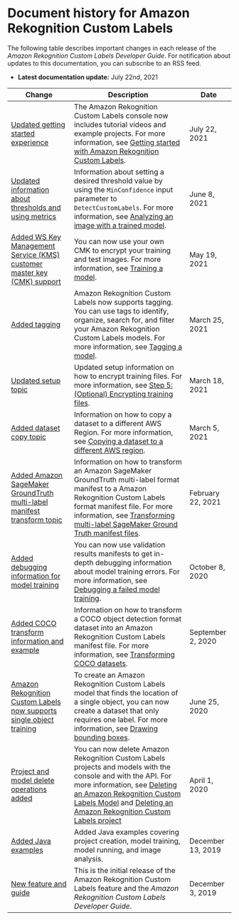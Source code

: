 # Document history for Amazon Rekognition Custom Labels<a name="document-history"></a>

The following table describes important changes in each release of the *Amazon Rekognition Custom Labels Developer Guide*\. For notification about updates to this documentation, you can subscribe to an RSS feed\. 
+ **Latest documentation update:** July 22nd, 2021

| Change | Description | Date | 
| --- |--- |--- |
| [Updated getting started experience](#document-history) | The Amazon Rekognition Custom Labels console now includes tutorial videos and example projects\. For more information, see [Getting started with Amazon Rekognition Custom Labels](https://docs.aws.amazon.com/gs-introduction.html)\. | July 22, 2021 | 
| [Updated information about thresholds and using metrics ](#document-history) | Information about setting a desired threshold value by using the `MinConfidence` input parameter to `DetectCustomLabels`\. For more information, see [Analyzing an image with a trained model](https://docs.aws.amazon.com/detecting-custom-labels.html)\. | June 8, 2021 | 
| [Added WS Key Management Service \(KMS\) customer master key \(CMK\) support](#document-history) | You can now use your own CMK to encrypt your training and test images\. For more information, see [Training a model](https://docs.aws.amazon.com/rekognition/latest/customlabels-dg/tm-train-model.html)\. | May 19, 2021 | 
| [Added tagging](#document-history) | Amazon Rekognition Custom Labels now supports tagging\. You can use tags to identify, organize, search for, and filter your Amazon Rekognition Custom Labels models\. For more information, see [Tagging a model](https://docs.aws.amazon.com/rekognition/latest/customlabels-dg/tagging-model.html)\. | March 25, 2021 | 
| [Updated setup topic](#document-history) | Updated setup information on how to encrypt training files\. For more information, see [Step 5: \(Optional\) Encrypting training files](https://docs.aws.amazon.com/rekognition/latest/customlabels-dg/su-encrypt-bucket.html)\. | March 18, 2021 | 
| [Added dataset copy topic](#document-history) | Information on how to copy a dataset to a different AWS Region\. For more information, see [Copying a dataset to a different AWS region](https://docs.aws.amazon.com/rekognition/latest/customlabels-dg/dataset-region-transfer.html)\. | March 5, 2021 | 
| [Added Amazon SageMaker GroundTruth multi\-label manifest transform topic ](#document-history) | Information on how to transform an Amazon SageMaker GroundTruth multi\-label format manifest to a Amazon Rekognition Custom Labels format manifest file\. For more information, see [Transforming multi\-label SageMaker Ground Truth manifest files](https://docs.aws.amazon.com/rekognition/latest/customlabels-dg/gt-cl-transform.html)\. | February 22, 2021 | 
| [Added debugging information for model training](#document-history) | You can now use validation results manifests to get in\-depth debugging information about model training errors\. For more information, see [Debugging a failed model training](https://docs.aws.amazon.com/rekognition/latest/customlabels-dg/tm-debugging.html)\. | October 8, 2020 | 
| [Added COCO transform information and example](#document-history) | Information on how to transform a COCO object detection format dataset into an Amazon Rekognition Custom Labels manifest file\. For more information, see [Transforming COCO datasets](https://docs.aws.amazon.com/rekognition/latest/customlabels-dg/cd-transform-coco.html)\.  | September 2, 2020 | 
| [Amazon Rekognition Custom Labels now supports single object training](#document-history) | To create an Amazon Rekognition Custom Labels model that finds the location of a single object, you can now create a dataset that only requires one label\. For more information, see [Drawing bounding boxes](https://docs.aws.amazon.com/rekognition/latest/customlabels-dg/rv-bounding-box.html)\.  | June 25, 2020 | 
| [Project and model delete operations added](#document-history) | You can now delete Amazon Rekognition Custom Labels projects and models with the console and with the API\. For more information, see [Deleting an Amazon Rekognition Custom Labels Model](https://docs.aws.amazon.com/rekognition/latest/customlabels-dg/tm-delete.html) and [Deleting an Amazon Rekognition Custom Labels project](https://docs.aws.amazon.com/rekognition/latest/customlabels-dg/cp-delete.html)  | April 1, 2020 | 
| [Added Java examples](#document-history) | Added Java examples covering project creation, model training, model running, and image analysis\. | December 13, 2019 | 
| [New feature and guide](#document-history) | This is the initial release of the Amazon Rekognition Custom Labels feature and the *Amazon Rekognition Custom Labels Developer Guide*\. | December 3, 2019 | 